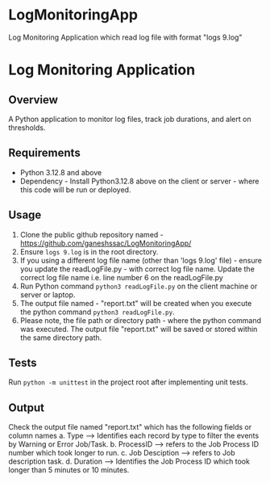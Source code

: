 # LogMonitoringApp
Log Monitoring Application which read log file with format "logs 9.log"

# Log Monitoring Application

## Overview
A Python application to monitor log files, track job durations, and alert on thresholds.

## Requirements
- Python 3.12.8 and above 
- Dependency - Install Python3.12.8 above on the client or server - where this code will be run or deployed. 


## Usage
1. Clone the  public github repository named - https://github.com/ganeshssac/LogMonitoringApp/ 
2. Ensure `logs 9.log` is in the root directory. 
3. If you using a different log file name (other than 'logs 9.log' file) - ensure you update the readLogFile.py - with correct log file name. Update the  correct log file name  i.e. line number 6 on the readLogFile.py 
4. Run Python command `python3 readLogFile.py` on the client machine or server or laptop. 
5. The output file named - "report.txt" will be created when you execute  the python command `python3 readLogFile.py`. 
6. Please note, the file path or directory path - where the python command was executed. The output file "report.txt" will be saved or stored within the same directory path. 


## Tests
Run `python -m unittest` in the project root after implementing unit tests.

## Output
Check the output file named "report.txt" which has the following fields or column names
a. Type --> Identifies each record by type to filter the events by Warning or Error Job/Task. 
b. ProcessID --> refers to the  Job Process ID number which took longer to run. 
c. Job Desciption --> refers to Job description task. 
d. Duration --> Identifies the  Job Process ID which took longer than 5 minutes  or 10 minutes. 

